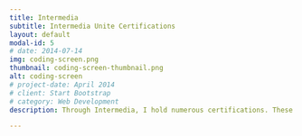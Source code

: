 ```yaml
---
title: Intermedia
subtitle: Intermedia Unite Certifications
layout: default
modal-id: 5
# date: 2014-07-14
img: coding-screen.png
thumbnail: coding-screen-thumbnail.png
alt: coding-screen
# project-date: April 2014
# client: Start Bootstrap
# category: Web Development
description: Through Intermedia, I hold numerous certifications. These include billing, onboarding/configuration, quoting/ordering, sales, sales engineer, and technical support certifications. To see the full list of certifications and descritpions please visit Intermedia's University.

---
```

